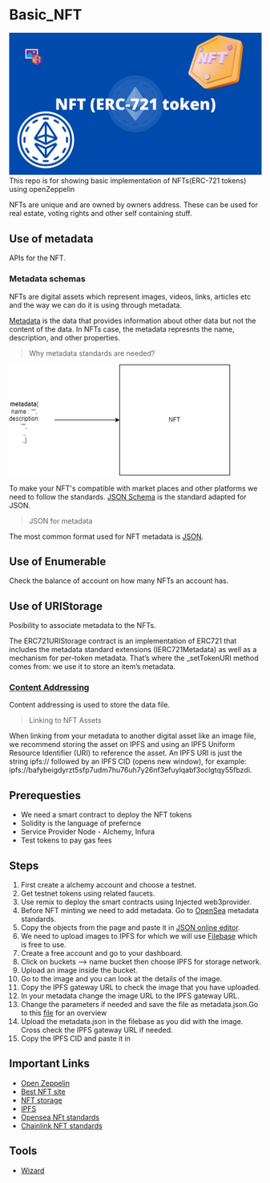 # Basic_NFT
![Hero Image](https://github.com/PriyathamVarma/Basic_NFT/blob/main/Diagrams/NFT%20(ERC-721%20token).jpg)
This repo is for showing basic implementation of NFTs(ERC-721 tokens) using openZeppelin


NFTs are unique and are owned by owners address. These can be used for real estate, voting rights and other self containing stuff. 

## Use of metadata

APIs for the NFT.

### Metadata schemas

NFTs are digital assets which represent images, videos, links, articles etc and the way we can do it is using through metadata. 

[Metadata](https://en.wikipedia.org/wiki/Metadata) is the data that provides information about other data but not the content of the data. In NFTs case, the metadata represnts the name, description, and other properties. 

> Why metadata standards are needed?

![metadata](https://github.com/PriyathamVarma/Basic_NFT/blob/main/Diagrams/NFT_1.drawio.png)

To make your NFT's compatible with market places and other platforms we need to follow the standards. [JSON Schema](https://json-schema.org/) is the standard adapted for JSON. 

> JSON for metadata

The most common format used for NFT metadata is [JSON](https://www.json.org/json-en.html). 

## Use of Enumerable

Check the balance of account on how many NFTs an account has.

## Use of URIStorage

Posibility to associate metadata to the NFTs.

The ERC721URIStorage contract is an implementation of ERC721 that includes the metadata standard extensions (IERC721Metadata) as well as a mechanism for per-token metadata. That’s where the _setTokenURI method comes from: we use it to store an item’s metadata.

### [Content Addressing](https://github.com/PriyathamVarma/Basic_NFT/tree/main/Content-addressing)

Content addressing is used to store the data file.



> Linking to NFT Assets

When linking from your metadata to another digital asset like an image file, we recommend storing the asset on IPFS and using an IPFS Uniform Resource Identifier (URI) to reference the asset. An IPFS URI is just the string ipfs:// followed by an IPFS CID (opens new window), for example: ipfs://bafybeigdyrzt5sfp7udm7hu76uh7y26nf3efuylqabf3oclgtqy55fbzdi.

## Prerequesties

- We need a smart contract to deploy the NFT tokens
- Solidity is the language of prefernce
- Service Provider Node - Alchemy, Infura
- Test tokens to pay gas fees


## Steps

1. First create a alchemy account and choose a testnet.
2. Get testnet tokens using related faucets.
3. Use remix to deploy the smart contracts using Injected web3provider.
4. Before NFT minting we need to add metadata. Go to [OpenSea](https://docs.opensea.io/docs/metadata-standards) metadata standards.
5. Copy the objects from the page and paste it in [JSON online editor](https://jsoneditoronline.org/#left=local.wayego).
6. We need to upload images to IPFS for which we will use [Filebase](https://filebase.com/) which is free to use.
7. Create a free account and go to your dashboard.
8. Click on buckets --> name bucket then choose IPFS for storage network.
9. Upload an image inside the bucket.
10. Go to the image and you can look at the details of the image.
11. Copy the IPFS gateway URL to check the image that you have uploaded.
12. In your metadata change the image URL to the IPFS gateway URL.
13. Change the parameters if needed and save the file as metadata.json.Go to this [file](https://github.com/PriyathamVarma/NFT-Basics-to-Jedi/blob/main/metadata.json) for an overview
14. Upload the metadata.json in the filebase as you did with the image. Cross check the IPFS gateway URL if needed.
15. Copy the IPFS CID and paste it in 


## Important Links

- [Open Zeppelin](https://docs.openzeppelin.com/)
- [Best NFT site](https://nftschool.dev/)
- [NFT storage](https://nft.storage/#docs)
- [IPFS](https://docs.ipfs.tech/)
- [Opensea NFt standards](https://docs.opensea.io/docs/metadata-standards)
- [Chainlink NFT standards](https://blog.chain.link/build-deploy-and-sell-your-own-dynamic-nft/)


## Tools

- [Wizard](https://docs.openzeppelin.com/contracts/4.x/wizard)
